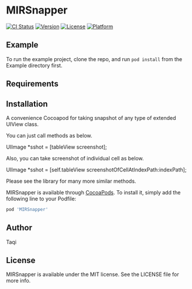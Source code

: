 # MIRSnapper

[![CI Status](https://img.shields.io/travis/iosengineer1/MIRSnapper.svg?style=flat)](https://travis-ci.org/iosengineer1/MIRSnapper)
[![Version](https://img.shields.io/cocoapods/v/MIRSnapper.svg?style=flat)](https://cocoapods.org/pods/MIRSnapper)
[![License](https://img.shields.io/cocoapods/l/MIRSnapper.svg?style=flat)](https://cocoapods.org/pods/MIRSnapper)
[![Platform](https://img.shields.io/cocoapods/p/MIRSnapper.svg?style=flat)](https://cocoapods.org/pods/MIRSnapper)

## Example

To run the example project, clone the repo, and run `pod install` from the Example directory first.

## Requirements

## Installation

A convenience Cocoapod for taking snapshot of any type of extended UIView class.

You can just call methods as below.

UIImage *sshot = [tableView  screenshot];

Also, you can take screenshot of individual cell as below.

  UIImage *sshot = [self.tableView screenshotOfCellAtIndexPath:indexPath];
  
  Please see the library for many more similar methods.



MIRSnapper is available through [CocoaPods](https://cocoapods.org). To install
it, simply add the following line to your Podfile:

```ruby
pod 'MIRSnapper'
```



## Author

Taqi

## License

MIRSnapper is available under the MIT license. See the LICENSE file for more info.
